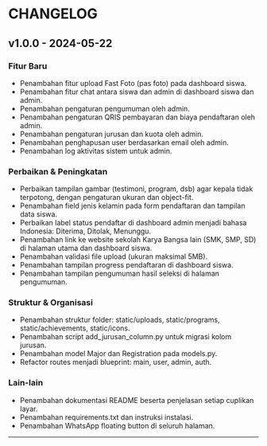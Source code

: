 # CHANGELOG

## v1.0.0 - 2024-05-22

### Fitur Baru
- Penambahan fitur upload Fast Foto (pas foto) pada dashboard siswa.
- Penambahan fitur chat antara siswa dan admin di dashboard siswa dan admin.
- Penambahan pengaturan pengumuman oleh admin.
- Penambahan pengaturan QRIS pembayaran dan biaya pendaftaran oleh admin.
- Penambahan pengaturan jurusan dan kuota oleh admin.
- Penambahan penghapusan user berdasarkan email oleh admin.
- Penambahan log aktivitas sistem untuk admin.

### Perbaikan & Peningkatan
- Perbaikan tampilan gambar (testimoni, program, dsb) agar kepala tidak terpotong, dengan pengaturan ukuran dan object-fit.
- Penambahan field jenis kelamin pada form pendaftaran dan tampilan data siswa.
- Perbaikan label status pendaftar di dashboard admin menjadi bahasa Indonesia: Diterima, Ditolak, Menunggu.
- Penambahan link ke website sekolah Karya Bangsa lain (SMK, SMP, SD) di halaman utama dan dashboard siswa.
- Penambahan validasi file upload (ukuran maksimal 5MB).
- Penambahan tampilan progress pendaftaran di dashboard siswa.
- Penambahan tampilan pengumuman hasil seleksi di halaman pengumuman.

### Struktur & Organisasi
- Penambahan struktur folder: static/uploads, static/programs, static/achievements, static/icons.
- Penambahan script add_jurusan_column.py untuk migrasi kolom jurusan.
- Penambahan model Major dan Registration pada models.py.
- Refactor routes menjadi blueprint: main, user, admin, auth.

### Lain-lain
- Penambahan dokumentasi README beserta penjelasan setiap cuplikan layar.
- Penambahan requirements.txt dan instruksi instalasi.
- Penambahan WhatsApp floating button di seluruh halaman.

---
